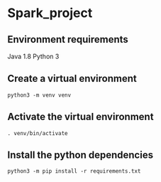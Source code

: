 # Spark_project

## Environment requirements

Java 1.8
Python 3

## Create a virtual environment

```
python3 -m venv venv
```

## Activate the virtual environment

```
. venv/bin/activate
```

## Install the python dependencies

```
python3 -m pip install -r requirements.txt
```